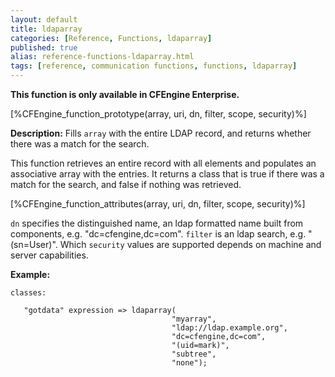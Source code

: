 ```yaml
---
layout: default
title: ldaparray
categories: [Reference, Functions, ldaparray]
published: true
alias: reference-functions-ldaparray.html
tags: [reference, communication functions, functions, ldaparray]
---
```


**This function is only available in CFEngine Enterprise.**

[%CFEngine_function_prototype(array, uri, dn, filter, scope, security)%]

**Description:** Fills `array` with the entire LDAP record, and returns 
whether there was a match for the search.

This function retrieves an entire record with all elements and populates
an associative array with the entries. It returns a class that is true
if there was a match for the search, and false if nothing was retrieved.

[%CFEngine_function_attributes(array, uri, dn, filter, scope, security)%]

`dn` specifies the distinguished name, an ldap formatted name built from 
components, e.g. "dc=cfengine,dc=com". `filter` is an ldap search, e.g. 
"(sn=User)". Which `security` values are supported depends on machine and
server capabilities.

**Example:**

```cf3
classes:

   "gotdata" expression => ldaparray(
                                    "myarray",
                                    "ldap://ldap.example.org",
                                    "dc=cfengine,dc=com",
                                    "(uid=mark)",
                                    "subtree",
                                    "none");
```
